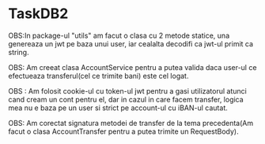 # TaskDB2
OBS:In package-ul "utils" am facut o clasa cu 2 metode statice, una genereaza un jwt pe baza unui user, iar cealalta decodifi
ca jwt-ul primit ca string.

OBS: Am creeat clasa AccountService pentru a putea valida daca user-ul ce efectueaza transferul(cel ce trimite bani) este
cel logat.

OBS : Am folosit cookie-ul cu token-ul jwt pentru a gasi utilizatorul atunci cand cream un cont pentru el, dar in cazul
in care facem transfer, logica mea nu e baza pe un user si strict pe account-ul cu iBAN-ul cautat.

OBS: Am corectat signatura metodei de transfer de la tema precedenta(Am facut o clasa AccountTransfer pentru a putea
trimite un RequestBody).